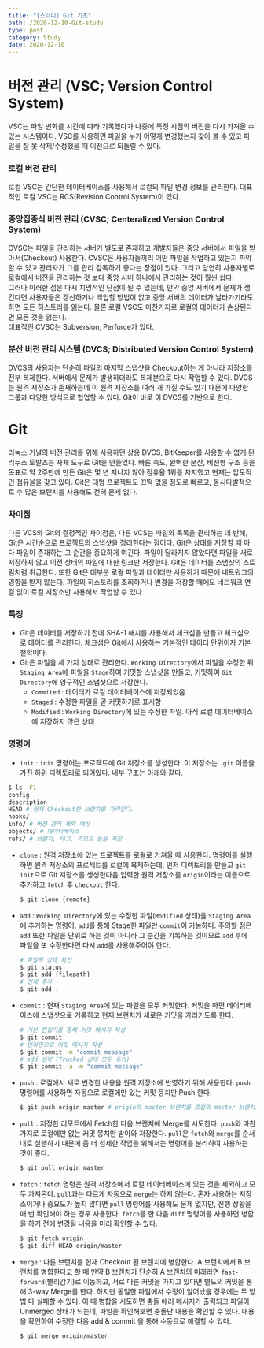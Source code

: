 ```yaml
---
title: "[스터디] Git 기초"
path: /2020-12-10-Git-study
type: post
category: Study
date: 2020-12-10
---
```


# 버전 관리 (VSC; Version Control System)

VSC는 파일 변화를 시간에 따라 기록했다가 나중에 특정 시점의 버전을 다시 가져올 수 있는 시스템이다. VSC를 사용하면 파일을 누가 어떻게 변경했는지 찾아 볼 수 있고 파일을 잘 못 삭제/수정했을 때 이전으로 되돌릴 수 있다.

### 로컬 버전 관리

로컬 VSC는 간단한 데이터베이스를 사용해서 로컬의 파일 변경 정보를 관리한다. 대표적인 로컬 VSC는 RCS(Revision Control System)이 있다.

### 중앙집중식 버전 관리 (CVSC; Centeralized Version Control System)

CVSC는 파일을 관리하는 서버가 별도로 존재하고 개발자들은 중앙 서버에서 파일을 받아서(Checkout) 사용한다. CVSC은 사용자들끼리 어떤 파일을 작업하고 있는지 파악할 수 있고 관리자가 그를 관리 감독하기 좋다는 장점이 있다. 그리고 당연히 사용자별로 로컬에서 버전을 관리하는 것 보다 중앙 서버 하나에서 관리하는 것이 훨씬 쉽다.  
그러나 이러한 점은 다시 치명적인 단점이 될 수 있는데, 만약 중앙 서버에서 문제가 생긴다면 사용자들은 갱신하거나 백업할 방법이 없고 중앙 서버의 데이터가 날라가기라도 하면 모든 히스토리를 잃는다. 물론 로컬 VSC도 마찬가지로 로컬의 데이터가 손상된다면 모든 것을 잃는다.  
대표적인 CVSC는 Subversion, Perforce가 있다.

### 분산 버전 관리 시스템 (DVCS; Distributed Version Control System)

DVCS의 사용자는 단순히 파일의 마지막 스냅샷을 Checkout하는 게 아니라 저장소를 전부 복제한다. 서버에서 문제가 발생하더라도 복제본으로 다시 작업할 수 있다. DVCS는 원격 저장소가 존재하는데 이 원격 저장소를 여러 개 가질 수도 있기 때문에 다양한 그룹과 다양한 방식으로 협업할 수 있다. Git이 바로 이 DVCS를 기반으로 한다.

# Git

리눅스 커널의 버전 관리를 위해 사용하던 상용 DVCS, BitKeeper를 사용할 수 없게 된 리누스 토발즈는 자체 도구로 Git을 만들었다. 빠른 속도, 완벽한 분산, 비선형 구조 등을 목표로 약 2주만에 만든 Git은 몇 년 지나지 않아 점유율 1위를 차지했고 현재는 압도적인 점유율을 갖고 있다. Git은 대형 프로젝트도 끄떡 없을 정도로 빠르고, 동시다발적으로 수 많은 브랜치를 사용해도 전혀 문제 없다.

### 차이점

다른 VCS와 Git의 결정적인 차이점은, 다른 VCS는 파일의 목록을 관리하는 데 반해, Git은 시간순으로 프로젝트의 스냅샷을 정리한다는 점이다. Git은 상태를 저장할 때 마다 파일이 존재하는 그 순간을 중요하게 여긴다. 파일이 달라지지 않았다면 파일을 새로 저장하지 않고 이전 상태의 파일에 대한 링크만 저장한다. Git은 데이터를 스냅샷의 스트림처럼 취급한다.
또한 Git은 대부분 로컬 파일과 데이터만 사용하기 때문에 네트워크의 영향을 받지 않는다. 파일의 히스토리를 조회하거나 변경을 저장할 때에도 네트워크 연결 없이 로컬 저장소만 사용해서 작업할 수 있다.

### 특징

-   Git은 데이터를 저장하기 전에 SHA-1 해시를 사용해서 체크섬을 만들고 체크섬으로 데이터를 관리한다. 체크섬은 Git에서 사용하는 기본적인 데이터 단위이자 기본 철학이다.
-   Git은 파일을 세 가지 상태로 관리한다. `Working Directory`에서 파일을 수정한 뒤 `Staging Area`에 파일을 `Stage`하여 커밋할 스냅샷을 만들고, 커밋하여 `Git Directory`에 영구적인 스냅샷으로 저장한다.
    -   `Commited` : 데이터가 로컬 데이터베이스에 저장되었음
    -   `Staged` : 수정한 파일을 곧 커밋하기로 표시함
    -   `Modified` : `Working Directory`에 있는 수정한 파일. 아직 로컬 데이터베이스에 저장하지 않은 상태

### 명령어

-   `init` : `init` 명령어는 프로젝트에 Git 저장소를 생성한다. 이 저장소는 `.git` 이름을 가진 하위 디렉토리로 되어있다. 내부 구조는 아래와 같다.
```bash
$ ls -F1
config
description
HEAD # 현재 Checkout한 브랜치를 가리킨다.
hooks/
info/ # 버전 관리 제외 대상
objects/ # 데이터베이스
refs/ # 브랜치, 태그, 리모트 등을 저장
```
-   `clone` : 원격 저장소에 있는 프로젝트를 로컬로 가져올 때 사용한다. 명령어를 실행하면 원격 저장소의 프로젝트를 로컬에 복제하는데, 먼저 디렉토리를 만들고 `git init`으로 Git 저장소를 생성한다음 입력한 원격 저장소를 `origin`이라는 이름으로 추가하고 `fetch` 후 `checkout` 한다.
    ```bash
    $ git clone {remote}
    ```
-   `add` : `Working Directory`에 있는 수정한 파일(`Modified` 상태)을 `Staging Area`에 추가하는 명령어. `add`를 통해 Stage한 파일만 `commit`이 가능하다. 주의할 점은 `add` 또한 파일을 단위로 하는 것이 아니라 그 순간을 기록하는 것이므로 `add` 후에 파일을 또 수정한다면 다시 `add`를 사용해주어야 한다. 
    ```bash
    # 파일의 상태 확인
    $ git status
    $ git add {filepath}
    # 전체 추가
    $ git add .
    ```
-   `commit` : 현재 `Staging Area`에 있는 파일을 모두 커밋한다. 커밋을 하면 데이터베이스에 스냅샷으로 기록하고 현재 브랜치가 새로운 커밋을 가리키도록 한다.
    ```bash
    # 기본 편집기를 통해 커밋 메시지 작성
    $ git commit
    # 인라인으로 커밋 메시지 작성
    $ git commit -m "commit message"
    # add 생략 (Tracked 상태 모두 추가)
    $ git commit -a -m "commit message"
    ```
-   `push` : 로컬에서 새로 변경한 내용을 원격 저장소에 반영하기 위해 사용한다. `push` 명령어를 사용하면 자동으로 로컬에만 있는 커밋 뭉치만 Push 한다.
    ```bash
    $ git push origin master # origin의 master 브랜치를 로컬의 master 브랜치로 업데이트
    ```
-   `pull` : 지정한 리모트에서 Fetch한 다음 브랜치에 Merge를 시도한다. `push`와 마찬가지로 로컬에만 없는 커밋 뭉치만 받아와 저장한다. `pull`은 `fetch`와 `merge`를 순서대로 실행하기 때문에 좀 더 섬세한 작업을 위해서는 명령어를 분리하여 사용하는 것이 좋다.
    ```bash
    $ git pull origin master
    ```

-   `fetch` : `fetch` 명령은 원격 저장소에서 로컬 데이터베이스에 있는 것을 제외하고 모두 가져온다. `pull`과는 다르게 자동으로 `merge`는 하지 않는다. 혼자 사용하는 저장소이거나 중요도가 높지 않다면 `pull`  명령어를 사용해도 문제 없지만, 진행 상황을 매 번 확인해야 하는 경우 사용한다. `fetch`를 한 다음 `diff` 명령어를 사용하면 병합을 하기 전에 변경될 내용을 미리 확인할 수 있다.
    ```bash
    $ git fetch origin
    $ git diff HEAD origin/master
    ```
    
-   `merge` : 다른 브랜치를 현재 Checkout 된 브랜치에 병합한다. A 브랜치에서 B 브랜치를 병합한다고 할 때 만약 B 브랜치가 단순히 A 브랜치의 미래라면 `fast-forward`(빨리감기)로 이동하고, 서로 다른 커밋을 가지고 있다면 별도의 커밋을 통해 3-way Merge를 한다. 하지만 동일한 파일에서 수정이 일어났을 경우에는 두 방법 다 실패할 수 있다. 이 때 병합을 시도하면 충돌 에러 메시지가 출력되고 파일이 Unmerged 상태가 되는데, 파일을 확인해보면 충돌난 내용을 확인할 수 있다. 내용을 확인하여 수정한 다음 add & commit 을 통해 수동으로 해결할 수 있다.
    ```bash
    $ git merge origin/master
    ```